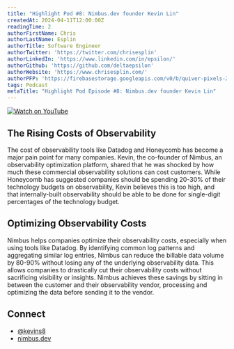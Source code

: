 ```yaml
---
title: "Highlight Pod #8: Nimbus.dev founder Kevin Lin"
createdAt: 2024-04-11T12:00:00Z
readingTime: 2
authorFirstName: Chris
authorLastName: Esplin
authorTitle: Software Engineer
authorTwitter: 'https://twitter.com/chrisesplin'
authorLinkedIn: 'https://www.linkedin.com/in/epsilon/'
authorGithub: 'https://github.com/deltaepsilon'
authorWebsite: 'https://www.chrisesplin.com/'
authorPFP: 'https://firebasestorage.googleapis.com/v0/b/quiver-pixels-2020.appspot.com/o/F1EQ3eaBqkbEKEHBigolXIlmdut2%2F1408a808-60a6-4102-b636-08ab24041503.jpeg?alt=media&token=5f0ed5d8-c192-4aa3-a75b-3eb6cac9a552'
tags: Podcast
metaTitle: "Highlight Pod Episode #8: Nimbus.dev founder Kevin Lin"
---
```



[![Watch on YouTube](/images/blog/podcast/8/play.png)](https://dub.sh/BbjrncD)


## The Rising Costs of Observability 
The cost of observability tools like Datadog and Honeycomb has become a major pain point for many companies. Kevin, the co-founder of Nimbus, an observability optimization platform, shared that he was shocked by how much these commercial observability solutions can cost customers. While Honeycomb has suggested companies should be spending 20-30% of their technology budgets on observability, Kevin believes this is too high, and that internally-built observability should be able to be done for single-digit percentages of the technology budget.

## Optimizing Observability Costs
Nimbus helps companies optimize their observability costs, especially when using tools like Datadog. By identifying common log patterns and aggregating similar log entries, Nimbus can reduce the billable data volume by 80-90% without losing any of the underlying observability data. This allows companies to drastically cut their observability costs without sacrificing visibility or insights. Nimbus achieves these savings by sitting in between the customer and their observability vendor, processing and optimizing the data before sending it to the vendor.

## Connect

- [@kevins8](https://twitter.com/kevins8)
- [nimbus.dev](https://nimbus.dev/)
